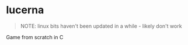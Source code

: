 # lucerna

> NOTE: linux bits haven't been updated in a while - likely don't work

Game from scratch in C
